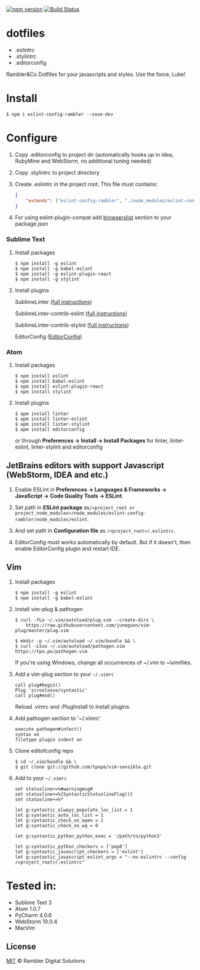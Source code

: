 [![npm version](https://badge.fury.io/js/eslint-config-rambler.svg)](https://badge.fury.io/js/eslint-config-rambler)
[![Build Status](https://travis-ci.org/rambler-digital-solutions/dotfiles.svg?branch=master)](https://travis-ci.org/rambler-digital-solutions/dotfiles)

# dotfiles

- .eslintrc
- .stylintrc
- .editorconfig

Rambler&amp;Co Dotfiles for your javascripts and styles. Use the force, Luke!

# Install

    $ npm i eslint-config-rambler --save-dev

# Configure

1. Copy .editorconfig to project dir (automatically hooks up in Idea, RubyMine and WebStorm, no additional tuning needed)

2. Copy .stylintrc to project directory

3. Create .eslintrc in the project root. This file must contains:

    ```json
    {
        "extends": ["eslint-config-rambler", "./node_modules/eslint-config-rambler/.eslintrc"]
    }
    ```

4. For using eslint-plugin-compat add [browserslist](https://github.com/ai/browserslist) section to your package.json

### Sublime Text

1. Install packages

    ```
    $ npm install -g eslint
    $ npm install -g babel-eslint
    $ npm install -g eslint-plugin-react
    $ npm install -g stylint
    ```

2. Install plugins

    SublimeLinter ([full instructions](http://sublimelinter.readthedocs.org/en/latest/installation.html))

    SublimeLinter-contrib-eslint ([full instructions](https://github.com/roadhump/SublimeLinter-eslint#plugin-installation))

    SublimeLinter-contrib-stylint ([full instructions](https://packagecontrol.io/packages/SublimeLinter-contrib-stylint))

    EditorConfig ([EditorConfig](https://github.com/sindresorhus/editorconfig-sublime#install))

### Atom

1. Install packages

    ```
    $ npm install eslint
    $ npm install babel-eslint
    $ npm install eslint-plugin-react
    $ npm install stylint
    ```

2. Install plugins

    ```
    $ apm install linter
    $ apm install linter-eslint
    $ apm install linter-stylint
    $ apm install editorconfig
    ```

    or through **Preferences → Install → Install Packages** for linter, linter-eslint, linter-stylint and editorconfig

## JetBrains editors with support Javascript (WebStorm, IDEA and etc.)

1. Enable ESLint in **Preferences → Languages & Frameworks → JavaScript → Code Quality Tools → ESLint**.

2. Set path in **ESLint package** as`/<project_root or project_node_modules>/node_modules/eslint-config-rambler/node_modules/eslint`.

3. And set path in **Configuration file** as `/<project_root>/.eslintrc`.

2. EditorConfig must works automatically by default. But if it doesn't, then enable EditorConfig plugin and restart IDE.

## Vim

1. Install packages

    ```
    $ npm install -g eslint
    $ npm install -g babel-eslint
    ```

2. Install vim-plug & pathogen

    ```
    $ curl -fLo ~/.vim/autoload/plug.vim --create-dirs \
        https://raw.githubusercontent.com/junegunn/vim-plug/master/plug.vim

    $ mkdir -p ~/.vim/autoload ~/.vim/bundle && \
    $ curl -LSso ~/.vim/autoload/pathogen.vim https://tpo.pe/pathogen.vim
    ```

    If you're using Windows, change all occurrences of ~/.vim to ~\vimfiles.

3. Add a vim-plug section to your `~/.vimrc`

    ```
    call plug#begin()
    Plug 'scrooloose/syntastic'
    call plug#end()
    ```

    Reload .vimrc and :PlugInstall to install plugins.

4. Add pathogen section to '~/.vimrc'

    ```
    execute pathogen#infect()
    syntax on
    filetype plugin indent on
    ```

5. Clone editofconfig repo

    ```
    $ cd ~/.vim/bundle && \
    $ git clone git://github.com/tpope/vim-sensible.git
    ```

6. Add to your `~/.vimrc`

    ```
    set statusline+=%#warningmsg#
    set statusline+=%{SyntasticStatuslineFlag()}
    set statusline+=%*

    let g:syntastic_always_populate_loc_list = 1
    let g:syntastic_auto_loc_list = 1
    let g:syntastic_check_on_open = 1
    let g:syntastic_check_on_wq = 0

    let g:syntastic_python_python_exec = '/path/to/python3'

    let g:syntastic_python_checkers = ['pep8']
    let g:syntastic_javascript_checkers = ['eslint']
    let g:syntastic_javascript_eslint_args = "--no-eslintrc --config /<project_root>/.eslintrc"
    ```

# Tested in:

- Sublime Text 3
- Atom 1.0.7
- PyCharm 4.0.6
- WebStorm 10.0.4
- MacVim

## License

[MIT](http://www.opensource.org/licenses/mit-license.php) © Rambler Digital Solutions
